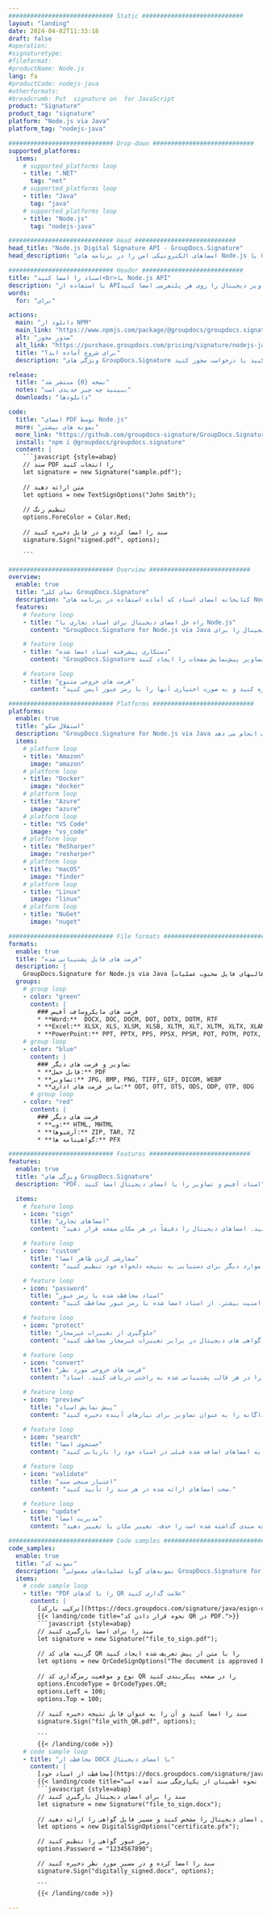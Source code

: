 ```yaml
---
############################# Static ############################
layout: "landing"
date: 2024-04-02T11:33:18
draft: false
#operation: 
#signaturetype: 
#fileformat: 
#productName: Node.js
lang: fa
#productCode: nodejs-java
#otherformats: 
#breadcrumb: Put  signature on  for JavaScript
product: "Signature"
product_tag: "signature"
platform: "Node.js via Java"
platform_tag: "nodejs-java"

############################# Drop-down ############################
supported_platforms:
  items:
    # supported_platforms loop
    - title: ".NET"
      tag: "net"
    # supported_platforms loop
    - title: "Java"
      tag: "java"
    # supported_platforms loop
    - title: "Node.js"
      tag: "nodejs-java"

############################# Head ############################
head_title: "Node.js Digital Signature API - GroupDocs.Signature"
head_description: "امضاهای الکترونیکی امن را در برنامه های Node.js با GroupDocs.Signature ادغام کنید. گردش کار امضای اسناد را آسان و کارآمد کنید."

############################# Header ############################
title: "اسناد را امضا کنید<br>با Node.js API"
description: "با استفاده از APIهای منعطف و راه حل های مبتنی بر برنامه برای برنامه نویسان و کاربران نهایی، اسناد و تصاویر دیجیتال را روی هر پلتفرمی امضا کنید."
words:
  for: "برای"

actions:
  main: "دانلود از NPM"
  main_link: "https://www.npmjs.com/package/@groupdocs/groupdocs.signature/"
  alt: "صدور مجوز"
  alt_link: "https://purchase.groupdocs.com/pricing/signature/nodejs-java/"
  title: "برای شروع آماده اید؟"
  description: "ویژگی های GroupDocs.Signature را به صورت رایگان امتحان کنید یا درخواست مجوز کنید"

release:
  title: "نسخه {0} منتشر شد"
  notes: "ببینید چه چیز جدیدی است"
  downloads: "دانلودها"

code:
  title: "امضای PDF توسط Node.js"
  more: "نمونه های بیشتر"
  more_link: "https://github.com/groupdocs-signature/GroupDocs.Signature-for-Node.js-via-Java/"
  install: "npm i @groupdocs/groupdocs.signature"
  content: |
    ```javascript {style=abap}   
    // سند PDF را انتخاب کنید
    let signature = new Signature("sample.pdf");
    
    // متن ارائه دهید
    let options = new TextSignOptions("John Smith");
    
    // تنظیم رنگ
    options.ForeColor = Color.Red;
    
    // سند را امضا کرده و در فایل ذخیره کنید
    signature.Sign("signed.pdf", options);
    
    ```

############################# Overview ############################
overview:
  enable: true
  title: "نمای کلی GroupDocs.Signature"
  description: "کتابخانه امضای اسناد که آماده استفاده در برنامه های Node.js است"
  features:
    # feature loop
    - title: "راه حل امضای دیجیتال برای اسناد تجاری با Node.js"
      content: "GroupDocs.Signature for Node.js via Java مجموعه کاملی از گزینه‌های امضای دیجیتال را برای PDF، اسناد Office و تصاویر ارائه می‌دهد. متن، بارکد، تصاویر، گواهی‌های دیجیتال و ابرداده موجود است. پردازش ساده اسناد کارایی را تضمین می کند."

    # feature loop
    - title: "دستکاری پیشرفته اسناد امضا شده"
      content: "GroupDocs.Signature به شما امکان می‌دهد اسناد امضا شده را پردازش کنید. جستجو و اعتبارسنجی امضاها با استفاده از معیارهای مختلف. علاوه بر این، اطلاعات دقیق سند را استخراج کنید یا تصاویر پیش‌نمایش صفحات را ایجاد کنید."

    # feature loop
    - title: "فرمت های خروجی متنوع"
      content: "راه حل ما کنترل گسترده ای بر فرمت خروجی اسناد امضا شده فراهم می کند. امضاها را دقیقاً در هر صفحه قرار دهید و ظاهر آنها را سفارشی کنید. اسناد امضا شده را در قالب های متعدد پشتیبانی شده ذخیره کنید و به صورت اختیاری آنها را با رمز عبور ایمن کنید."

############################# Platforms ############################
platforms:
  enable: true
  title: "استقلال سکو"
  description: "GroupDocs.Signature for Node.js via Java پردازش اسناد را با سیستم عامل های مختلف انجام می دهد"
  items:
    # platform loop
    - title: "Amazon"
      image: "amazon"
    # platform loop
    - title: "Docker"
      image: "docker"
    # platform loop
    - title: "Azure"
      image: "azure"
    # platform loop
    - title: "VS Code"
      image: "vs_code"
    # platform loop
    - title: "ReSharper"
      image: "resharper"
    # platform loop
    - title: "macOS"
      image: "finder"
    # platform loop
    - title: "Linux"
      image: "linux"
    # platform loop
    - title: "NuGet"
      image: "nuget"

############################# File formats ############################
formats:
  enable: true
  title: "فرمت های فایل پشتیبانی شده"
  description: |
    GroupDocs.Signature for Node.js via Java [قالبهای فایل محبوب عملیات](https://docs.groupdocs.com/signature/java/supported-document-formats/) را تسهیل می‌کند.
  groups:
    # group loop
    - color: "green"
      content: |
        ### فرمت های مایکروسافت آفیس
        * **Word:**  DOCX, DOC, DOCM, DOT, DOTX, DOTM, RTF
        * **Excel:** XLSX, XLS, XLSM, XLSB, XLTM, XLT, XLTM, XLTX, XLAM, SXC, SpreadsheetML
        * **PowerPoint:** PPT, PPTX, PPS, PPSX, PPSM, POT, POTM, POTX, PPTM
    # group loop
    - color: "blue"
      content: |
        ### تصاویر و فرمت های دیگر
        * **قابل حمل:** PDF
        * **تصاویر:** JPG, BMP, PNG, TIFF, GIF, DICOM, WEBP
        * **سایر فرمت های اداری:** ODT, OTT, OTS, ODS, ODP, OTP, ODG
      # group loop
    - color: "red"
      content: |
        ### فرمت های دیگر
        * **وب:** HTML, MHTML
        * **آرشیوها:** ZIP, TAR, 7Z
        * **گواهینامه ها:** PFX

############################# Features ############################
features:
  enable: true
  title: "ویژگی های GroupDocs.Signature"
  description: "PDF، اسناد آفیس و تصاویر را با امضای دیجیتال امضا کنید"

  items:
    # feature loop
    - icon: "sign"
      title: "امضاهای تجاری"
      content: "از انواع مختلف امضا برای امضای اسناد استفاده کنید. امضاهای دیجیتال را دقیقاً در هر مکان صفحه قرار دهید."

    # feature loop
    - icon: "custom"
      title: "سفارشی کردن ظاهر امضا"
      content: "جنبه های بصری امضاها را با تنظیم رنگ، فونت، حاشیه، چرخش و موارد دیگر برای دستیابی به نتیجه دلخواه خود تنظیم کنید."

    # feature loop
    - icon: "password"
      title: "اسناد محافظت شده با رمز عبور"
      content: "برای بسیاری از قالب‌های سند پشتیبانی شده، برای امنیت بیشتر، از اسناد امضا شده با رمز عبور محافظت کنید."

    # feature loop
    - icon: "protect"
      title: "جلوگیری از تغییرات غیرمجاز"
      content: "از اسناد تجاری مهم امضا شده با گواهی های دیجیتال در برابر تغییرات غیرمجاز محافظت کنید."

    # feature loop
    - icon: "convert"
      title: "فرمت های خروجی مورد نظر"
      content: "اسناد امضا شده را در هر قالب پشتیبانی شده به راحتی دریافت کنید. اسناد MS Word را به آسانی به فرمت PDF تبدیل کنید."

    # feature loop
    - icon: "preview"
      title: "پیش نمایش اسناد"
      content: "صفحات سند جداگانه را به عنوان تصاویر برای نیازهای آینده ذخیره کنید."

    # feature loop
    - icon: "search"
      title: "جستجوی امضا"
      content: "اطلاعات مربوط به امضاهای اضافه شده قبلی در اسناد خود را بازیابی کنید."

    # feature loop
    - icon: "validate"
      title: "اعتبار سنجی سند"
      content: "صحت امضاهای ارائه شده در هر سند را تأیید کنید."

    # feature loop
    - icon: "update"
      title: "مدیریت امضا"
      content: "هر گونه امضایی که در هر صفحه سندی گذاشته شده است را حذف، تغییر مکان یا تغییر دهید."

############################# Code samples ############################
code_samples:
  enable: true
  title: "نمونه کد"
  description: "نمونه‌های گویا عملیات‌های معمولی GroupDocs.Signature for Node.js via Java را نشان می‌دهند"
  items:
    # code sample loop
    - title: "PDF را با کدهای QR علامت گذاری کنید"
      content: |
        [ترکیب بارکد](https://docs.groupdocs.com/signature/java/esign-document-with-qr-code-signature/) در صفحات سند PDF خاص می‌تواند فرآیندهای تجاری را ساده‌تر کند. این بخش نمونه ای از افزودن کد QR با استفاده از GroupDocs.Signature for Node.js via Java را ارائه می دهد.
        {{< landing/code title="نحوه قرار دادن کد QR در PDF.">}}
        ```javascript {style=abap}
        // سند را برای امضا بارگیری کنید
        let signature = new Signature("file_to_sign.pdf");
        
        // گزینه های کد QR را با متن از پیش تعریف شده ایجاد کنید
        let options = new QrCodeSignOptions("The document is approved by John Smith");
        
        // نوع و موقعیت رمزگذاری کد QR را در صفحه پیکربندی کنید
        options.EncodeType = QrCodeTypes.QR;
        options.Left = 100;
        options.Top = 100;
            
        // سند را امضا کنید و آن را به عنوان فایل نتیجه ذخیره کنید
        signature.Sign("file_with_QR.pdf", options);
        
        ```
        {{< /landing/code >}}
    # code sample loop
    - title: "محافظت از DOCX با امضای دیجیتال"
      content: |
        [محافظت از اسناد خود](https://docs.groupdocs.com/signature/java/esign-document-with-digital-signature/) با امضاهای مبتنی بر گواهی‌های دیجیتال. امضای دیجیتال از اسناد تجاری شما در برابر تغییر محتوا محافظت می کند.
        {{< landing/code title="در اینجا نحوه اطمینان از یکپارچگی سند آمده است.">}}
        ```javascript {style=abap}   
        // سند را برای امضای دیجیتال بارگیری کنید
        let signature = new Signature("file_to_sign.docx");
        
        // گزینه های امضای دیجیتال را مشخص کنید و مسیر فایل گواهی را ارائه دهید
        let options = new DigitalSignOptions("certificate.pfx");

        // رمز عبور گواهی را تنظیم کنید
        options.Password = "1234567890";

        // سند را امضا کرده و در مسیر مورد نظر ذخیره کنید
        signature.Sign("digitally_signed.docx", options);

        ```
        {{< /landing/code >}}

---
```

